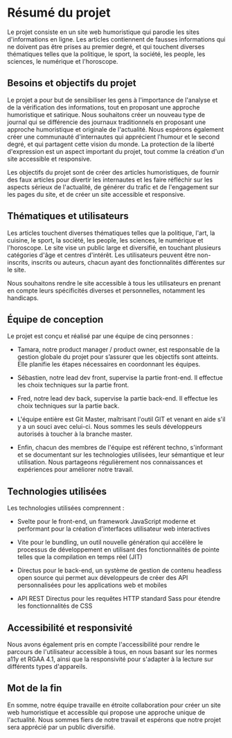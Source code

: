 # Résumé du projet

Le projet consiste en un site web humoristique qui parodie les sites d'informations en ligne. Les articles contiennent de fausses informations qui ne doivent pas être prises au premier degré, et qui touchent diverses thématiques telles que la politique, le sport, la société, les people, les sciences, le numérique et l'horoscope.

## Besoins et objectifs du projet

Le projet a pour but de sensibiliser les gens à l'importance de l'analyse et de la vérification des informations, tout en proposant une approche humoristique et satirique. Nous souhaitons créer un nouveau type de journal qui se différencie des journaux traditionnels en proposant une approche humoristique et originale de l'actualité. Nous espérons également créer une communauté d'internautes qui apprécient l'humour et le second degré, et qui partagent cette vision du monde. La protection de la liberté d'expression est un aspect important du projet, tout comme la création d'un site accessible et responsive.

Les objectifs du projet sont de créer des articles humoristiques, de fournir des faux articles pour divertir les internautes et les faire réfléchir sur les aspects sérieux de l'actualité, de générer du trafic et de l'engagement sur les pages du site, et de créer un site accessible et responsive.

## Thématiques et utilisateurs

Les articles touchent diverses thématiques telles que la politique, l'art, la cuisine, le sport, la société, les people, les sciences, le numérique et l'horoscope. Le site vise un public large et diversifié, en touchant plusieurs catégories d'âge et centres d'intérêt. Les utilisateurs peuvent être non-inscrits, inscrits ou auteurs, chacun ayant des fonctionnalités différentes sur le site.

Nous souhaitons rendre le site accessible à tous les utilisateurs en prenant en compte leurs spécificités diverses et personnelles, notamment les handicaps.

## Équipe de conception

Le projet est conçu et réalisé par une équipe de cinq personnes :

- Tamara, notre product manager / product owner, est responsable de la gestion globale du projet pour s’assurer que les objectifs sont atteints. Elle planifie les étapes nécessaires en coordonnant les équipes.

- Sébastien, notre lead dev front, supervise la partie front-end. Il effectue les choix techniques sur la partie front.

- Fred, notre lead dev back, supervise la partie back-end. Il effectue les choix techniques sur la partie back.

- L'équipe entière est Git Master, maîtrisant l'outil GIT et venant en aide s'il y a un souci avec celui-ci. Nous sommes les seuls développeurs autorisés à toucher à la branche master.

- Enfin, chacun des membres de l'équipe est référent techno, s'informant et se documentant sur les technologies utilisées, leur sémantique et leur utilisation. Nous partageons régulièrement nos connaissances et expériences pour améliorer notre travail.

## Technologies utilisées

Les technologies utilisées comprennent :

- Svelte pour le front-end, un framework JavaScript moderne et performant pour la création d'interfaces utilisateur web interactives

- Vite pour le bundling, un outil nouvelle génération qui accélère le processus de développement en utilisant des fonctionnalités de pointe telles que la compilation en temps réel (JIT)

- Directus pour le back-end, un système de gestion de contenu headless open source qui permet aux développeurs de créer des API personnalisées pour les applications web et mobiles

- API REST Directus pour les requêtes HTTP standard
Sass pour étendre les fonctionnalités de CSS

## Accessibilité et responsivité

Nous avons également pris en compte l'accessibilité pour rendre le parcours de l'utilisateur accessible à tous, en nous basant sur les normes a11y et RGAA 4.1, ainsi que la responsivité pour s'adapter à la lecture sur différents types d'appareils.

## Mot de la fin

En somme, notre équipe travaille en étroite collaboration pour créer un site web humoristique et accessible qui propose une approche unique de l'actualité. Nous sommes fiers de notre travail et espérons que notre projet sera apprécié par un public diversifié.